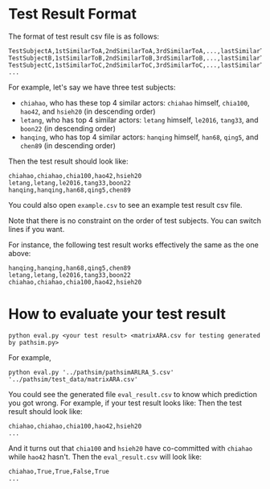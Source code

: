 # Test Result Format

The format of test result csv file is as follows:

```
TestSubjectA,1stSimilarToA,2ndSimilarToA,3rdSimilarToA,...,lastSimilarToA
TestSubjectB,1stSimilarToB,2ndSimilarToB,3rdSimilarToB,...,lastSimilarToB
TestSubjectC,1stSimilarToC,2ndSimilarToC,3rdSimilarToC,...,lastSimilarToC
...
```


For example, let's say we have three test subjects:

  * `chiahao`, who has these top 4 similar actors: `chiahao` himself, `chia100`, `hao42`, and `hsieh20` (in descending order)
  * `letang`, who has top 4 similar actors: `letang` himself, `le2016`, `tang33`, and `boon22` (in descending order)
  * `hanqing`, who has top 4 similar actors: `hanqing` himself, `han68`, `qing5`, and `chen89` (in descending order)

Then the test result should look like:

```
chiahao,chiahao,chia100,hao42,hsieh20
letang,letang,le2016,tang33,boon22
hanqing,hanqing,han68,qing5,chen89
```

You could also open `example.csv` to see an example test result csv file.

Note that there is no constraint on the order of test subjects.
You can switch lines if you want.

For instance, the following test result works effectively the same as the one above:
```
hanqing,hanqing,han68,qing5,chen89
letang,letang,le2016,tang33,boon22
chiahao,chiahao,chia100,hao42,hsieh20
```

# How to evaluate your test result

```
python eval.py <your test result> <matrixARA.csv for testing generated by pathsim.py>
```

For example,
```
python eval.py '../pathsim/pathsimARLRA_5.csv' '../pathsim/test_data/matrixARA.csv'
```

You could see the generated file `eval_result.csv` to know which prediction you got wrong.
For example, if your test result looks like:
Then the test result should look like:

```
chiahao,chiahao,chia100,hao42,hsieh20
...
```

And it turns out that `chia100` and `hsieh20` have co-committed with `chiahao` while `hao42` hasn't.
Then the `eval_result.csv` will look like:

```
chiahao,True,True,False,True
...
```
